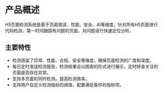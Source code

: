 # 产品概述


H5页面检测系统是基于页面错误、性能、安全、AI等维度，针对所有H5页面进行代码检测，第一时间跟踪有问题的页面，对问题进行快速定位分析。

## 主要特性

* 检测涵盖了异常、性能、合规、安全等维度，确保页面检测的广度和深度。
* 每日定时发送检测报告，检测结果会以图表的形式进行展示，定时排查关注的页面是否存在异常。
* 支持多页面的同时检测，提高检测效率。
* 支持用户自定义检测指标的阈值，配置满足条件的指标项。


